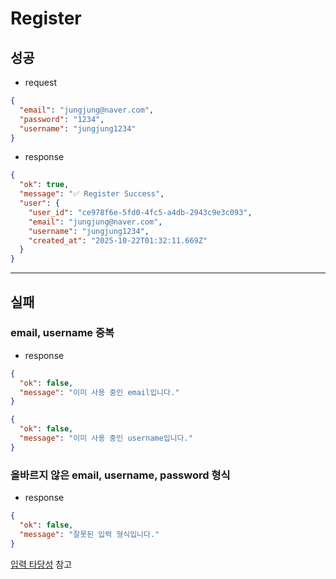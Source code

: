 # Register

## 성공

- request

```json
{
  "email": "jungjung@naver.com",
  "password": "1234",
  "username": "jungjung1234"
}
```

- response

```json
{
  "ok": true,
  "message": "✅ Register Success",
  "user": {
    "user_id": "ce978f6e-5fd0-4fc5-a4db-2943c9e3c093",
    "email": "jungjung@naver.com",
    "username": "jungjung1234",
    "created_at": "2025-10-22T01:32:11.669Z"
  }
}
```

---

## 실패

### email, username 중복

- response

```json
{
  "ok": false,
  "message": "이미 사용 중인 email입니다."
}
```

```json
{
  "ok": false,
  "message": "이미 사용 중인 username입니다."
}
```

### 올바르지 않은 email, username, password 형식

- response

```json
{
  "ok": false,
  "message": "잘못된 입력 형식입니다."
}
```

[입력 타당성](../../server/src/utils/auth.validators.js) 참고
